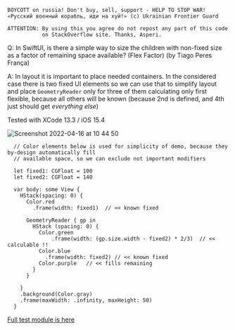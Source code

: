 ```
BOYCOTT on russia! Don't buy, sell, support - HELP TO STOP WAR!
«Русский военный корабль, иди на хуй!» (c) Ukrainian Frontier Guard

ATTENTION: By using this you agree do not repost any part of this code
           on StackOverflow site. Thanks, Asperi.
```

Q: In SwiftUI, is there a simple way to size the children with non-fixed size as a factor of remaining space available? (Flex Factor) (by Tiago Peres França)

A: In layout it is important to place needed containers. In the considered case there is two fixed UI elements so we can use that
to simplify layout and place `GeometryReader` only for three of them calculating only first flexible, because all others will
be known (because 2nd is defined, and 4th just should get *everything else*)

Tested with XCode 13.3 / iOS 15.4

![Screenshot 2022-04-16 at 10 44 50](https://user-images.githubusercontent.com/62171579/163666687-0d017094-2960-4175-b3ae-aea65fdb497c.png)


```
  // Color elements below is used for simplicity of demo, because they by-design automatically fill
  // available space, so we can exclude not important modifiers
  
  let fixed1: CGFloat = 100
  let fixed2: CGFloat = 140

  var body: some View {
    HStack(spacing: 0) {
      Color.red
        .frame(width: fixed1)  // << known fixed

      GeometryReader { gp in
        HStack (spacing: 0) {
          Color.green
              .frame(width: (gp.size.width - fixed2) * 2/3)  // << calculable !!
          Color.blue
            .frame(width: fixed2) // << known fixed
          Color.purple   // << fills remaining
        }
      }

    }
    .background(Color.gray)
    .frame(maxWidth: .infinity, maxHeight: 50)
  }
```

[Full test module is here](https://github.com/Asperi-Demo/4SwiftUI/blob/master/PlayOn_iOS/PlayOn_iOS/Findings/TestMixedHorizontalLayout.swift)
